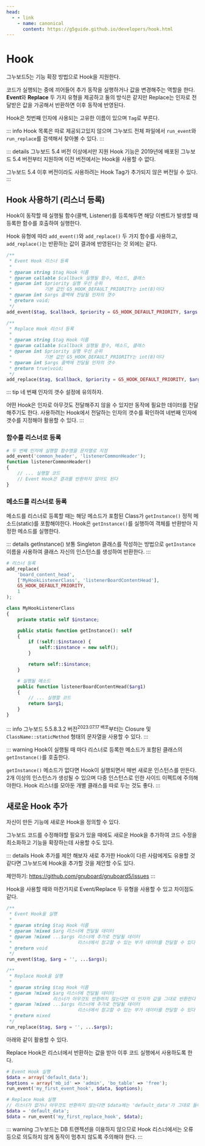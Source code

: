 ```yaml
---
head:
  - - link
    - name: canonical
      content: https://g5guide.github.io/developers/hook.html
---
```

# Hook

그누보드5는 기능 확장 방법으로 Hook을 지원한다.

코드가 실행되는 중에 끼어들어 추가 동작을 실행하거나 값을 변경해주는 역할을 한다. **Event**와 **Replace** 두 가지 유형을 제공하고 둘의 방식은 같지만 Replace는 인자로 전달받은 값을 가공해서 반환하면 이후 동작에 반영된다.

Hook은 첫번째 인자에 사용되는 고유한 이름이 있으며 `Tag`로 부른다.

::: info
Hook 목록은 따로 제공되고있지 않으며 그누보드 전체 파일에서 `run_event`와 `run_replace`를 검색해서 찾아볼 수 있다.
:::

::: details 그누보드 5.4 버전 이상에서만 지원
Hook 기능은 2019년에 배포된 그누보드 5.4 버전부터 지원하며 이전 버전에서는 Hook을 사용할 수 없다.

그누보드 5.4 이후 버전이라도 사용하려는 Hook Tag가 추가되지 않은 버전일 수 있다.
:::

## Hook 사용하기 (리스너 등록)

Hook이 동작할 때 실행될 함수(콜백, Listener)를 등록해두면 해당 이벤트가 발생할 때 등록한 함수를 호출하여 실행한다.

Hook 유형에 따라 `add_event()`와 `add_replace()` 두 가지 함수를 사용하고, `add_replace()`는 반환하는 값이 결과에 반영된다는 것 외에는 같다.

```php
/**
 * Event Hook 리스너 등록
 *
 * @param string $tag Hook 이름
 * @param callable $callback 실행될 함수, 메소드, 클래스
 * @param int $priority 실행 우선 순위
 *            기본 값인 G5_HOOK_DEFAULT_PRIORITY는 int(8)이다
 * @param int $args 콜백에 전달될 인자의 갯수
 * @return void;
 */
add_event($tag, $callback, $priority = G5_HOOK_DEFAULT_PRIORITY, $args = 0);

/**
 * Replace Hook 리스너 등록
 *
 * @param string $tag Hook 이름
 * @param callable $callback 실행될 함수, 메소드, 클래스
 * @param int $priority 실행 우선 순위
 *            기본 값인 G5_HOOK_DEFAULT_PRIORITY는 int(8)이다
 * @param int $args 콜백에 전달될 인자의 갯수
 * @return true|void;
 */
add_replace($tag, $callback, $priority = G5_HOOK_DEFAULT_PRIORITY, $args = 0);
```

::: tip
네 번째 인자의 갯수 설정에 유의하자.

어떤 Hook은 인자로 아무것도 전달해주지 않을 수 있지만 동작에 필요한 데이터를 전달해주기도 한다.
사용하려는 Hook에서 전달하는 인자의 갯수를 확인하여 네번째 인자에 갯수를 지정해야 활용할 수 있다.
:::

### 함수를 리스너로 등록

```php
# 두 번째 인자에 실행할 함수명을 문자열로 지정
add_event('common_header', 'listenerCommonHeader');
function listenerCommonHeader()
{
    // ... 실행할 코드
    // Event Hook은 결과를 반환하지 않아도 된다
}
```

### 메소드를 리스너로 등록

메소드를 리스너로 등록할 때는 해당 메소드가 포함된 Class가 `getInstance()` 정적 메소드(static)를 포함해야한다. Hook은 `getInstance()`를 실행하여 객체를 반환받아 지정한 메소드를 실행한다.

::: details getInstance()
보통 Singleton 클래스를 작성하는 방법으로 `getInstance` 이름을 사용하여 클래스 자신의 인스턴스를 생성하여 반환한다.
:::

```php {1-7,22-27}
# 리스너 등록
add_replace(
    'board_content_head',
    ['MyHookListenerClass', 'listenerBoardContentHead'],
    G5_HOOK_DEFAULT_PRIORITY,
    1
);

class MyHookListenerClass
{
    private static self $instance;

    public static function getInstance(): self
    {
        if (!self::$instance) {
            self::$instance = new self();
        }

        return self::$instance;
    }

    # 실행될 메소드
    public function listenerBoardContentHead($arg1)
    {
        // ... 실행할 코드
        return $arg1;
    }
}
```

::: info
그누보드 5.5.8.3.2 버전<sup>2023.07.17 배포</sup>부터는 Closure 및 `ClassName::staticMethod` 형태의 문자열을 사용할 수 있다.
:::

::: warning
Hook이 실행될 때 마다 리스너로 등록한 메소드가 포함된 클래스의 `getInstance()`를 호출한다.

`getInstance()` 메소드가 없다면 Hook이 실행되면서 매번 새로운 인스턴스를 만든다. 2개 이상의 인스턴스가 생성될 수 있으며 다중 인스턴스로 인한 사이드 이펙트에 주의해야한다. Hook 리스너를 모아둔 개별 클래스를 따로 두는 것도 좋다.
:::

## 새로운 Hook 추가

자신이 만든 기능에 새로운 Hook을 정의할 수 있다.

그누보드 코드를 수정해야할 필요가 있을 때에도 새로운 Hook을 추가하여 코드 수정을 최소화하고 기능을 확장하는데 사용할 수도 있다.

::: details Hook 추가를 제안 해보자
새로 추가한 Hook이 다른 사람에게도 유용할 것 같다면 그누보드에 Hook을 추가할 것을 제안할 수도 있다.

제안하기: https://github.com/gnuboard/gnuboard5/issues
:::

Hook을 사용할 때와 마찬가지로 Event/Replace 두 유형을 사용할 수 있고 차이점도 같다.

```php
/**
 * Event Hook을 실행
 *
 * @param string $tag Hook 이름
 * @param ?mixed $arg 리스너에 전달될 데이터
 * @param ?mixed ...$args 리스너에 추가로 전달될 데이터
 *                        리스너에서 참고할 수 있는 부가 데이터를 전달할 수 있다
 * @return void
 */
run_event($tag, $arg = '', ...$args);

/**
 * Replace Hook을 실행
 *
 * @param string $tag Hook 이름
 * @param ?mixed $arg 리스너에 전달될 데이터
 *               리스너가 아무것도 반환하지 않는다면 이 인자의 값을 그대로 반환한다
 * @param ?mixed ...$args 리스너에 추가로 전달될 데이터
 *                        리스너에서 참고할 수 있는 부가 데이터를 전달할 수 있다
 * @return mixed
 */
run_replace($tag, $arg = '', ...$args);
```

아래와 같이 활용할 수 있다.

Replace Hook은 리스너에서 반환하는 값을 받아 이후 코드 실행에서 사용하도록 한다.

```php
# Event Hook 실행
$data = array('default_data');
$options = array('mb_id' => 'admin', 'bo_table' => 'free');
run_event('my_first_event_hook', $data, $options);

# Replace Hook 실행
// 리스너가 없거나 아무것도 반환하지 않는다면 $data에는 'default_data'가 그대로 들어있다
$data = 'default_data';
$data = run_event('my_first_replace_hook', $data);
```

::: warning
그누보드는 DB 트랜젝션을 이용하지 않으므로 Hook 리스너에서는 오류 등으로 의도하지 않게 동작이 멈추지 않도록 주의해야 한다.
:::